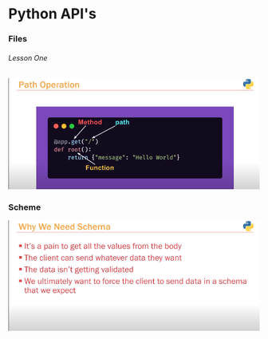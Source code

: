 # Python API's

<html>
    <h3>Files</h2>
    <h6>Lesson One</h6>
    <img src="./images/lesson1.png" />
    <h3>Scheme</h3>
    <img src="./images/scheme.png" />
</html>
